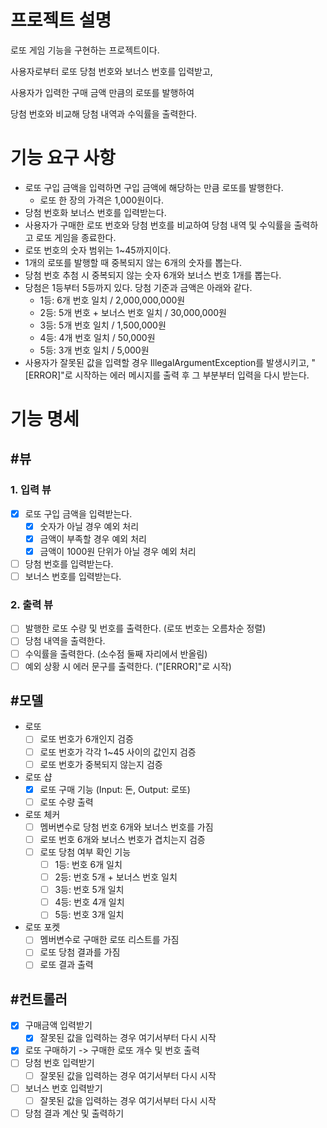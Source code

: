# 프로젝트 설명
로또 게임 기능을 구현하는 프로젝트이다.

사용자로부터 로또 당첨 번호와 보너스 번호를 입력받고,

사용자가 입력한 구매 금액 만큼의 로또를 발행하여

당첨 번호와 비교해 당첨 내역과 수익률을 출력한다.


# 기능 요구 사항
- 로또 구입 금액을 입력하면 구입 금액에 해당하는 만큼 로또를 발행한다.
  - 로또 한 장의 가격은 1,000원이다.
- 당첨 번호화 보너스 번호를 입력받는다.
- 사용자가 구매한 로또 번호와 당첨 번호를 비교하여 당첨 내역 및 수익률을 출력하고 로또 게임을 종료한다.
- 로또 번호의 숫자 범위는 1~45까지이다.
- 1개의 로또를 발행할 때 중복되지 않는 6개의 숫자를 뽑는다.
- 당첨 번호 추첨 시 중복되지 않는 숫자 6개와 보너스 번호 1개를 뽑는다.
- 당첨은 1등부터 5등까지 있다. 당첨 기준과 금액은 아래와 같다.
    - 1등: 6개 번호 일치 / 2,000,000,000원
    - 2등: 5개 번호 + 보너스 번호 일치 / 30,000,000원
    - 3등: 5개 번호 일치 / 1,500,000원
    - 4등: 4개 번호 일치 / 50,000원
    - 5등: 3개 번호 일치 / 5,000원
- 사용자가 잘못된 값을 입력할 경우 IllegalArgumentException를 발생시키고, "[ERROR]"로 시작하는 에러 메시지를 출력 후 그 부분부터 입력을 다시 받는다.


# 기능 명세

## #뷰
### 1. 입력 뷰
- [x] 로또 구입 금액을 입력받는다.
  - [x] 숫자가 아닐 경우 예외 처리
  - [x] 금액이 부족할 경우 예외 처리
  - [x] 금액이 1000원 단위가 아닐 경우 예외 처리 
- [ ] 당첨 번호를 입력받는다.
- [ ] 보너스 번호를 입력받는다. 
### 2. 출력 뷰
- [ ] 발행한 로또 수량 및 번호를 출력한다. (로또 번호는 오름차순 정렬)
- [ ] 당첨 내역을 출력한다.
- [ ] 수익률을 출력한다. (소수점 둘째 자리에서 반올림)
- [ ] 예외 상황 시 에러 문구를 출력한다. ("[ERROR]"로 시작)

## #모델
- 로또
  - [ ] 로또 번호가 6개인지 검증
  - [ ] 로또 번호가 각각 1~45 사이의 값인지 검증
  - [ ] 로또 번호가 중복되지 않는지 검증
- 로또 샵
  - [x] 로또 구매 기능 (Input: 돈, Output: 로또)
  - [ ] 로또 수량 출력
- 로또 체커
  - [ ] 멤버변수로 당첨 번호 6개와 보너스 번호를 가짐
  - [ ] 로또 번호 6개와 보너스 번호가 겹치는지 검증
  - [ ] 로또 당첨 여부 확인 기능
    - [ ] 1등: 번호 6개 일치
    - [ ] 2등: 번호 5개 + 보너스 번호 일치
    - [ ] 3등: 번호 5개 일치
    - [ ] 4등: 번호 4개 일치
    - [ ] 5등: 번호 3개 일치
- 로또 포켓
  - [ ] 멤버변수로 구매한 로또 리스트를 가짐
  - [ ] 로또 당첨 결과를 가짐
  - [ ] 로또 결과 출력 

## #컨트롤러
- [x] 구매금액 입력받기
  - [x] 잘못된 값을 입력하는 경우 여기서부터 다시 시작
- [x] 로또 구매하기 -> 구매한 로또 개수 및 번호 출력
- [ ] 당첨 번호 입력받기
  - [ ] 잘못된 값을 입력하는 경우 여기서부터 다시 시작
- [ ] 보너스 번호 입력받기
  - [ ] 잘못된 값을 입력하는 경우 여기서부터 다시 시작
- [ ] 당첨 결과 계산 및 출력하기
